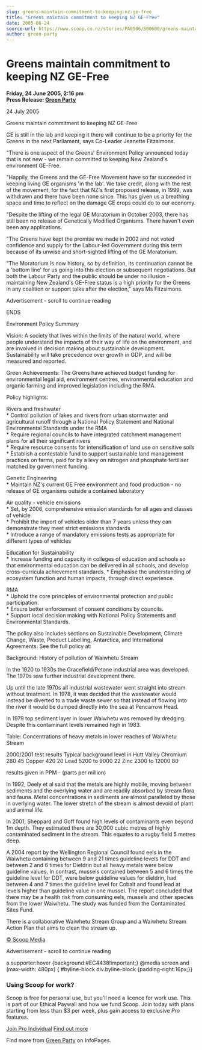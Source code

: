 ```yaml
---
slug: greens-maintain-commitment-to-keeping-nz-ge-free
title: "Greens maintain commitment to keeping NZ GE-Free"
date: 2005-06-24
source-url: https://www.scoop.co.nz/stories/PA0506/S00600/greens-maintain-commitment-to-keeping-nz-ge-free.htm
author: green-party
---
```

Greens maintain commitment to keeping NZ GE-Free
================================================

**Friday, 24 June 2005, 2:16 pm**  
**Press Release: [Green Party](https://info.scoop.co.nz/Green_Party)**

24 July 2005

Greens maintain commitment to keeping NZ GE-Free

GE is still in the lab and keeping it there will continue to be a priority for the Greens in the next Parliament, says Co-Leader Jeanette Fitzsimons.

"There is one aspect of the Greens' Environment Policy announced today that is not new - we remain committed to keeping New Zealand's environment GE-Free.

"Happily, the Greens and the GE-Free Movement have so far succeeded in keeping living GE organisms 'in the lab'. We take credit, along with the rest of the movement, for the fact that NZ's first proposed release, in 1999, was withdrawn and there have been none since. This has given us a breathing space and time to reflect on the damage GE crops could do to our economy.

"Despite the lifting of the legal GE Moratorium in October 2003, there has still been no release of Genetically Modified Organisms. There haven't even been any applications.

"The Greens have kept the promise we made in 2002 and not voted confidence and supply for the Labour-led Government during this term because of its unwise and short-sighted lifting of the GE Moratorium.

"The Moratorium is now history, so by definition, its continuation cannot be a 'bottom line' for us going into this election or subsequent negotiations. But both the Labour Party and the public should be under no illusion - maintaining New Zealand's GE-Free status is a high priority for the Greens in any coalition or support talks after the election," says Ms Fitzsimons.

Advertisement - scroll to continue reading





ENDS

Environment Policy Summary

Vision: A society that lives within the limits of the natural world, where people understand the impacts of their way of life on the environment, and are involved in decision making about sustainable development. Sustainability will take precedence over growth in GDP, and will be measured and reported.

Green Achievements: The Greens have achieved budget funding for environmental legal aid, environment centres, environmental education and organic farming and improved legislation including the RMA.

Policy highlights:

Rivers and freshwater  
\* Control pollution of lakes and rivers from urban stormwater and agricultural runoff through a National Policy Statement and National Environmental Standards under the RMA  
\* Require regional councils to have integrated catchment management plans for all their significant rivers  
\* Require resource consents for intensification of land use on sensitive soils  
\* Establish a contestable fund to support sustainable land management practices on farms, paid for by a levy on nitrogen and phosphate fertiliser matched by government funding.

Genetic Engineering  
\* Maintain NZ's current GE Free environment and food production - no release of GE organisms outside a contained laboratory

Air quality - vehicle emissions  
\* Set, by 2006, comprehensive emission standards for all ages and classes of vehicle  
\* Prohibit the import of vehicles older than 7 years unless they can demonstrate they meet strict emissions standards  
\* Introduce a range of mandatory emissions tests as appropriate for different types of vehicles

Education for Sustainability  
\* Increase funding and capacity in colleges of education and schools so that environmental education can be delivered in all schools, and develop cross-curricula achievement standards. \* Emphasise the understanding of ecosystem function and human impacts, through direct experience.

RMA  
\* Uphold the core principles of environmental protection and public participation.  
\* Ensure better enforcement of consent conditions by councils.  
\* Support local decision making with National Policy Statements and Environmental Standards.

The policy also includes sections on Sustainable Development, Climate Change, Waste, Product Labelling, Antarctica, and International Agreements. See the full policy at:

Background: History of pollution of Waiwhetu Stream

In the 1920 to 1930s the Gracefield/Petone industrial area was developed. The 1970s saw further industrial development there.

Up until the late 1970s all industrial wastewater went straight into stream without treatment. In 1978, it was decided that the wastewater would instead be diverted to a trade waste sewer so that instead of flowing into the river it would be dumped directly into the sea at Pencarrow Head.

In 1979 top sediment layer in lower Waiwhetu was removed by dredging. Despite this contaminant levels remained high in 1983.

Table: Concentrations of heavy metals in lower reaches of Waiwhetu Stream

2000/2001 test results Typical background level in Hutt Valley Chromium 280 45 Copper 420 20 Lead 5200 to 9000 22 Zinc 2300 to 12000 80

results given in PPM - (parts per million)

In 1992, Deely et al said that the metals are highly mobile, moving between sediments and the overlying water and are readily absorbed by stream flora and fauna. Metal concentrations in sediments are almost paralleled by those in overlying water. The lower stretch of the stream is almost devoid of plant and animal life.

In 2001, Sheppard and Goff found high levels of contaminants even beyond 1m depth. They estimated there are 30,000 cubic metres of highly contaminated sediment in the stream. This equates to a rugby field 5 metres deep.

A 2004 report by the Wellington Regional Council found eels in the Waiwhetu containing between 9 and 21 times guideline levels for DDT and between 2 and 6 times for Dieldrin but all heavy metals were below guideline values. In contrast, mussels contained between 5 and 6 times the guideline level for DDT, were below guideline values for dieldrin, had between 4 and 7 times the guideline level for Cobalt and found lead at levels higher than guideline value in one mussel. The report concluded that there may be a health risk from consuming eels, mussels and other species from the lower Waiwhetu. The study was funded from the Contaminated Sites Fund.

There is a collaborative Waiwhetu Stream Group and a Waiwhetu Stream Action Plan that aims to clean the stream up.

[© Scoop Media](http://www.scoop.co.nz/about/terms.html)  

Advertisement - scroll to continue reading



a.supporter:hover {background:#EC4438!important;} @media screen and (max-width: 480px) { #byline-block div.byline-block {padding-right:16px;}}

### Using Scoop for work?

Scoop is free for personal use, but you’ll need a licence for work use. This is part of our Ethical Paywall and how we fund Scoop. Join today with plans starting from less than $3 per week, plus gain access to exclusive _Pro_ features.  
  
[Join Pro Individual](https://pro.scoop.co.nz/Individual/?from=ProIn24) [Find out more](https://pro.scoop.co.nz/using-scoop-for-work/?from=ProIn24)

Find more from [Green Party](https://info.scoop.co.nz/Green_Party) on InfoPages.